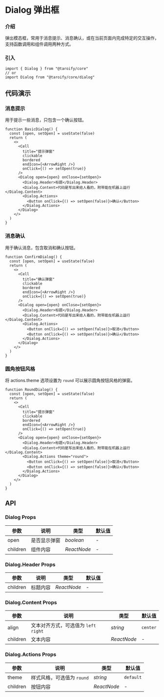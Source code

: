 # Dialog 弹出框

### 介绍

弹出模态框，常用于消息提示、消息确认，或在当前页面内完成特定的交互操作，支持函数调用和组件调用两种方式。

### 引入

```tsx
import { Dialog } from "@taroify/core"
// or
import Dialog from "@taroify/core/dialog"
```

## 代码演示

### 消息提示

用于提示一些消息，只包含一个确认按钮。

```tsx
function BasicDialog() {
  const [open, setOpen] = useState(false)
  return (
    <>
      <Cell
        title="提示弹窗"
        clickable
        bordered
        endIcon={<ArrowRight />}
        onClick={() => setOpen(true)}
      />
      <Dialog open={open} onClose={setOpen}>
        <Dialog.Header>标题</Dialog.Header>
        <Dialog.Content>代码是写出来给人看的，附带能在机器上运行</Dialog.Content>
        <Dialog.Actions>
          <Button onClick={() => setOpen(false)}>确认</Button>
        </Dialog.Actions>
      </Dialog>
    </>
  )
}
```

### 消息确认

用于确认消息，包含取消和确认按钮。

```tsx
function ConfirmDialog() {
  const [open, setOpen] = useState(false)
  return (
    <>
      <Cell
        title="确认弹窗"
        clickable
        bordered
        endIcon={<ArrowRight />}
        onClick={() => setOpen(true)}
      />
      <Dialog open={open} onClose={setOpen}>
        <Dialog.Header>标题</Dialog.Header>
        <Dialog.Content>代码是写出来给人看的，附带能在机器上运行</Dialog.Content>
        <Dialog.Actions>
          <Button onClick={() => setOpen(false)}>取消</Button>
          <Button onClick={() => setOpen(false)}>确认</Button>
        </Dialog.Actions>
      </Dialog>
    </>
  )
}
```

### 圆角按钮风格

将 actions.theme 选项设置为 `round` 可以展示圆角按钮风格的弹窗。

```tsx
function RoundDialog() {
  const [open, setOpen] = useState(false)
  return (
    <>
      <Cell
        title="提示弹窗"
        clickable
        bordered
        endIcon={<ArrowRight />}
        onClick={() => setOpen(true)}
      />
      <Dialog open={open} onClose={setOpen}>
        <Dialog.Header>标题</Dialog.Header>
        <Dialog.Content>代码是写出来给人看的，附带能在机器上运行</Dialog.Content>
        <Dialog.Actions theme="round">
          <Button onClick={() => setOpen(false)}>取消</Button>
          <Button onClick={() => setOpen(false)}>确认</Button>
        </Dialog.Actions>
      </Dialog>
    </>
  )
}
```

## API

### Dialog Props

| 参数 | 说明 | 类型 | 默认值 |
| --- | --- | --- | --- |
| open | 是否显示弹窗 | _boolean_ | - |
| children | 组件内容 | _ReactNode_ | - |

### Dialog.Header Props

| 参数 | 说明 | 类型 | 默认值 |
| --- | --- | --- | --- |
| children | 标题内容 | _ReactNode_ | - |

### Dialog.Content Props

| 参数 | 说明 | 类型 | 默认值 |
| --- | --- | --- | --- |
| align | 文本对齐方式，可选值为 `left` `right` | _string_ | `center` |
| children | 文本内容 | _ReactNode_ | - |

### Dialog.Actions Props

| 参数 | 说明 | 类型 | 默认值 |
| --- | --- | --- | --- |
| theme | 样式风格，可选值为 `round` | _string_ | `default` |
| children | 按钮内容 | _ReactNode_ | - |
